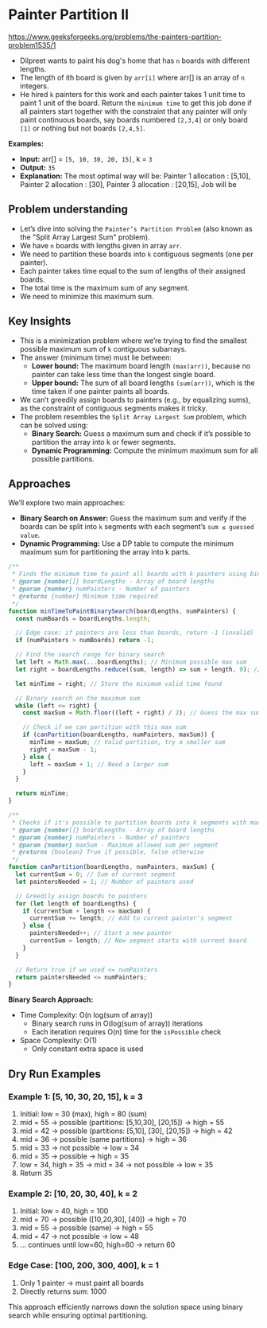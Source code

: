 # Painter Partition II

https://www.geeksforgeeks.org/problems/the-painters-partition-problem1535/1

- Dilpreet wants to paint his dog's home that has `n` boards with different lengths.
- The length of ith board is given by `arr[i]` where arr[] is an array of `n` integers.
- He hired `k` painters for this work and each painter takes 1 unit time to paint 1 unit of the board.
  Return the `minimum time` to get this job done if all painters start together with the constraint that any painter will only paint continuous boards, say boards numbered `[2,3,4]` or only board `[1]` or nothing but not boards `[2,4,5]`.

**Examples:**

- **Input:** arr[] = `[5, 10, 30, 20, 15]`, k = `3`
- **Output:** `35`
- **Explanation:** The most optimal way will be: Painter 1 allocation : [5,10], Painter 2 allocation : [30], Painter 3 allocation : [20,15], Job will be

## Problem understanding

- Let’s dive into solving the `Painter’s Partition Problem` (also known as the "Split Array Largest Sum" problem).
- We have `n` boards with lengths given in array `arr`.
- We need to partition these boards into `k` contiguous segments (one per painter).
- Each painter takes time equal to the sum of lengths of their assigned boards.
- The total time is the maximum sum of any segment.
- We need to minimize this maximum sum.

## Key Insights

- This is a minimization problem where we’re trying to find the smallest possible maximum sum of `k` contiguous subarrays.
- The answer (minimum time) must lie between:
  - **Lower bound:** The maximum board length `(max(arr))`, because no painter can take less time than the longest single board.
  - **Upper bound:** The sum of all board lengths `(sum(arr))`, which is the time taken if one painter paints all boards.
- We can’t greedily assign boards to painters (e.g., by equalizing sums), as the constraint of contiguous segments makes it tricky.
- The problem resembles the `Split Array Largest Sum` problem, which can be solved using:
  - **Binary Search:** Guess a maximum sum and check if it’s possible to partition the array into k or fewer segments.
  - **Dynamic Programming:** Compute the minimum maximum sum for all possible partitions.

## Approaches

We’ll explore two main approaches:

- **Binary Search on Answer:** Guess the maximum sum and verify if the boards can be split into `k` segments with each segment’s `sum ≤ guessed value`.
- **Dynamic Programming:** Use a DP table to compute the minimum maximum sum for partitioning the array into k parts.

```javascript
/**
 * Finds the minimum time to paint all boards with k painters using binary search.
 * @param {number[]} boardLengths - Array of board lengths
 * @param {number} numPainters - Number of painters
 * @returns {number} Minimum time required
 */
function minTimeToPaintBinarySearch(boardLengths, numPainters) {
  const numBoards = boardLengths.length;

  // Edge case: if painters are less than boards, return -1 (invalid)
  if (numPainters > numBoards) return -1;

  // Find the search range for binary search
  let left = Math.max(...boardLengths); // Minimum possible max sum
  let right = boardLengths.reduce((sum, length) => sum + length, 0); // Maximum possible max sum

  let minTime = right; // Store the minimum valid time found

  // Binary search on the maximum sum
  while (left <= right) {
    const maxSum = Math.floor((left + right) / 2); // Guess the max sum

    // Check if we can partition with this max sum
    if (canPartition(boardLengths, numPainters, maxSum)) {
      minTime = maxSum; // Valid partition, try a smaller sum
      right = maxSum - 1;
    } else {
      left = maxSum + 1; // Need a larger sum
    }
  }

  return minTime;
}

/**
 * Checks if it's possible to partition boards into k segments with max sum <= maxSum.
 * @param {number[]} boardLengths - Array of board lengths
 * @param {number} numPainters - Number of painters
 * @param {number} maxSum - Maximum allowed sum per segment
 * @returns {boolean} True if possible, false otherwise
 */
function canPartition(boardLengths, numPainters, maxSum) {
  let currentSum = 0; // Sum of current segment
  let paintersNeeded = 1; // Number of painters used

  // Greedily assign boards to painters
  for (let length of boardLengths) {
    if (currentSum + length <= maxSum) {
      currentSum += length; // Add to current painter's segment
    } else {
      paintersNeeded++; // Start a new painter
      currentSum = length; // New segment starts with current board
    }
  }

  // Return true if we used <= numPainters
  return paintersNeeded <= numPainters;
}
```

**Binary Search Approach:**

- Time Complexity: O(n log(sum of array))
  - Binary search runs in O(log(sum of array)) iterations
  - Each iteration requires O(n) time for the `isPossible` check
- Space Complexity: O(1)
  - Only constant extra space is used

## Dry Run Examples

### Example 1: [5, 10, 30, 20, 15], k = 3

1. Initial: low = 30 (max), high = 80 (sum)
2. mid = 55 → possible (partitions: [5,10,30], [20,15]) → high = 55
3. mid = 42 → possible (partitions: [5,10], [30], [20,15]) → high = 42
4. mid = 36 → possible (same partitions) → high = 36
5. mid = 33 → not possible → low = 34
6. mid = 35 → possible → high = 35
7. low = 34, high = 35 → mid = 34 → not possible → low = 35
8. Return 35

### Example 2: [10, 20, 30, 40], k = 2

1. Initial: low = 40, high = 100
2. mid = 70 → possible ([10,20,30], [40]) → high = 70
3. mid = 55 → possible (same) → high = 55
4. mid = 47 → not possible → low = 48
5. ... continues until low=60, high=60 → return 60

### Edge Case: [100, 200, 300, 400], k = 1

1. Only 1 painter → must paint all boards
2. Directly returns sum: 1000

This approach efficiently narrows down the solution space using binary search while ensuring optimal partitioning.

